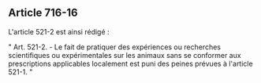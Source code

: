 Article 716-16
----
L'article 521-2 est ainsi rédigé :

" Art. 521-2. - Le fait de pratiquer des expériences ou recherches scientifiques
ou expérimentales sur les animaux sans se conformer aux prescriptions
applicables localement est puni des peines prévues à l'article 521-1. "
